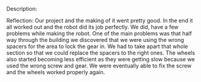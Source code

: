 Description:

Reflection:
Our project and the making of it went pretty good. In the end it all worked out and the robot did its job perfectly. We did, have a few problems while making the robot. One of the main problems was that half way through the building we discovered that we were using the wrong spacers for the area to lock the gear in. We had to take apart that whole section so that we could replace the spacers to the right ones. The wheels also started becoming less efficient as they were getting slow because we used the wrong screw and gear. We were eventually able to fix the screw and the wheels worked properly again.
